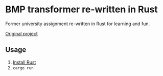 # BMP transformer re-written in Rust

Former university assignment re-written in Rust for learning and fun.

[Original project](https://github.com/pmarkee/bmp_transform/)

## Usage

1. [Install Rust](https://www.rust-lang.org/tools/install)
2. `cargo run`
